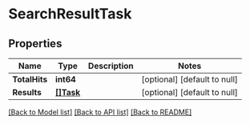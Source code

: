 # SearchResultTask

## Properties
Name | Type | Description | Notes
------------ | ------------- | ------------- | -------------
**TotalHits** | **int64** |  | [optional] [default to null]
**Results** | [**[]Task**](Task.md) |  | [optional] [default to null]

[[Back to Model list]](../README.md#documentation-for-models) [[Back to API list]](../README.md#documentation-for-api-endpoints) [[Back to README]](../README.md)

